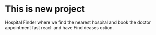 # This is new project
Hospital Finder where we find the nearest hospital and book the doctor appointment fast reach and have Find deases option.
